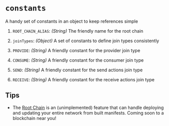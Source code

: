 # `constants`

A handy set of constants in an object to keep references simple

1. `ROOT_CHAIN_ALIAS`: *(String)* The friendly name for the root chain

1. `joinTypes`: *(Object)* A set of constants to define join types
   consistently

  1. `PROVIDE`: *(String)* A friendly constant for the provider join
     type

  1. `CONSUME`: *(String)* A friendly constant for the consumer join
     type

  1. `SEND`: *(String)* A friendly constant for the send actions join
     type

  1. `RECEIVE`: *(String)* A friendly constant for the receive actions
     join type


## Tips

- The [Root Chain](../../chain-management/cascading-deployment.md) is an
  (unimplemented) feature that can handle deploying and updating your
  entire network from built manifests. Coming soon to a blockchain near
  you!
